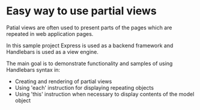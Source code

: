 # Easy way to use partial views

Patial views are often used to present parts of the pages which are repeated in web application pages.

In this sample project Express is used as a backend framework and Handlebars is used as a view engine.

The main goal is to demonstrate functionality and samples of using Handlebars syntax in:

* Creating and rendering of partial views
* Using 'each' instruction for displaying repeating objects
* Using 'this' instruction when necessary to display contents of the model object